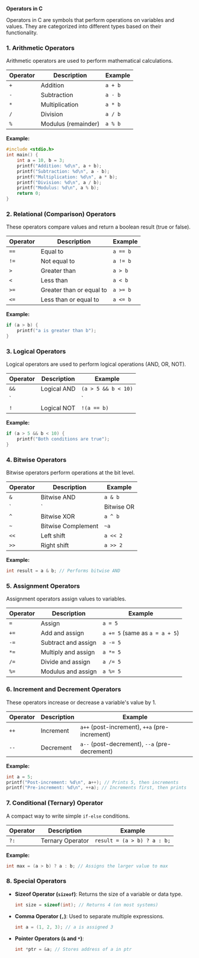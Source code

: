 **Operators in C**

Operators in C are symbols that perform operations on variables and values. They are categorized into different types based on their functionality.

### **1. Arithmetic Operators**
Arithmetic operators are used to perform mathematical calculations.

| Operator | Description | Example |
|----------|-------------|---------|
| `+` | Addition | `a + b` |
| `-` | Subtraction | `a - b` |
| `*` | Multiplication | `a * b` |
| `/` | Division | `a / b` |
| `%` | Modulus (remainder) | `a % b` |

**Example:**
```c
#include <stdio.h>
int main() {
    int a = 10, b = 3;
    printf("Addition: %d\n", a + b);
    printf("Subtraction: %d\n", a - b);
    printf("Multiplication: %d\n", a * b);
    printf("Division: %d\n", a / b);
    printf("Modulus: %d\n", a % b);
    return 0;
}
```

### **2. Relational (Comparison) Operators**
These operators compare values and return a boolean result (true or false).

| Operator | Description | Example |
|----------|-------------|---------|
| `==` | Equal to | `a == b` |
| `!=` | Not equal to | `a != b` |
| `>` | Greater than | `a > b` |
| `<` | Less than | `a < b` |
| `>=` | Greater than or equal to | `a >= b` |
| `<=` | Less than or equal to | `a <= b` |

**Example:**
```c
if (a > b) {
    printf("a is greater than b");
}
```

### **3. Logical Operators**
Logical operators are used to perform logical operations (AND, OR, NOT).

| Operator | Description | Example |
|----------|-------------|---------|
| `&&` | Logical AND | `(a > 5 && b < 10)` |
| `||` | Logical OR | `(a > 5 || b < 10)` |
| `!` | Logical NOT | `!(a == b)` |

**Example:**
```c
if (a > 5 && b < 10) {
    printf("Both conditions are true");
}
```

### **4. Bitwise Operators**
Bitwise operators perform operations at the bit level.

| Operator | Description | Example |
|----------|-------------|---------|
| `&` | Bitwise AND | `a & b` |
| `|` | Bitwise OR | `a | b` |
| `^` | Bitwise XOR | `a ^ b` |
| `~` | Bitwise Complement | `~a` |
| `<<` | Left shift | `a << 2` |
| `>>` | Right shift | `a >> 2` |

**Example:**
```c
int result = a & b; // Performs bitwise AND
```

### **5. Assignment Operators**
Assignment operators assign values to variables.

| Operator | Description | Example |
|----------|-------------|---------|
| `=` | Assign | `a = 5` |
| `+=` | Add and assign | `a += 5` (same as `a = a + 5`) |
| `-=` | Subtract and assign | `a -= 5` |
| `*=` | Multiply and assign | `a *= 5` |
| `/=` | Divide and assign | `a /= 5` |
| `%=` | Modulus and assign | `a %= 5` |

### **6. Increment and Decrement Operators**
These operators increase or decrease a variable's value by 1.

| Operator | Description | Example |
|----------|-------------|---------|
| `++` | Increment | `a++` (post-increment), `++a` (pre-increment) |
| `--` | Decrement | `a--` (post-decrement), `--a` (pre-decrement) |

**Example:**
```c
int a = 5;
printf("Post-increment: %d\n", a++); // Prints 5, then increments
printf("Pre-increment: %d\n", ++a); // Increments first, then prints
```

### **7. Conditional (Ternary) Operator**
A compact way to write simple `if-else` conditions.

| Operator | Description | Example |
|----------|-------------|---------|
| `?:` | Ternary Operator | `result = (a > b) ? a : b;` |

**Example:**
```c
int max = (a > b) ? a : b; // Assigns the larger value to max
```

### **8. Special Operators**
- **Sizeof Operator (`sizeof`)**: Returns the size of a variable or data type.
  ```c
  int size = sizeof(int); // Returns 4 (on most systems)
  ```
- **Comma Operator (`,`)**: Used to separate multiple expressions.
  ```c
  int a = (1, 2, 3); // a is assigned 3
  ```
- **Pointer Operators (`&` and `*`)**:
  ```c
  int *ptr = &a; // Stores address of a in ptr
  ```

